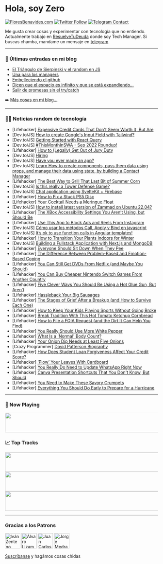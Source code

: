 # Hola, soy Zero

[![FloresBenavides.com](https://img.shields.io/website?down_message=oops&label=MiBlog&style=for-the-badge&up_message=online&url=https%3A%2F%2Ffloresbenavides.com)](https://floresbenavides.com) [![Twitter Follow](https://img.shields.io/twitter/follow/ZeroDragon?color=%231DA1F2&label=Follow&logo=twitter&logoColor=ffffff&style=for-the-badge)](https://twitter.com/zerodragon) [![Telegram Contact](https://img.shields.io/badge/escr%C3%ADbeme-ZeroDragon-%2326A5E4?style=for-the-badge&logo=telegram)](https://t.me/zerodragon)

Me gusta crear cosas y experimentar con tecnología que no entiendo.
Actualmente trabajo en [ResuelveTuDeuda](http://github.com/resuelve) donde soy Tech Manager.
Si buscas chamba, mandame un mensaje en [telegram](https://t.me/zerodragon).

---

### 📕 Últimas entradas en mi blog
<!-- BLOG-POST-LIST:START -->
- [El Triángulo de Sierpinski y el random en JS](https://floresbenavides.com/el-triangulo-de-sierpinski-y-el-random-en-js/)
- [Una para los managers](https://floresbenavides.com/una-para-los-managers/)
- [Embelleciendo el github](https://floresbenavides.com/embelleciendo-el-github/)
- [Dicen que el espacio es infinito y que se está expandiendo…](https://floresbenavides.com/dicen-que-el-espacio-es-infinito-y-que-se-esta-expandiendo/)
- [Salir de promesas sin el try/catch](https://floresbenavides.com/salir-de-promesas-sin-el-try-catch/)
<!-- BLOG-POST-LIST:END -->

➡️ [Más cosas en mi blog...](https://floresbenavides.com)

---

### 👨‍💻 Noticias random de tecnología
<!-- TECH-POSTS:START -->
- [Lifehacker] [Expensive Credit Cards That Don&#39;t Seem Worth It, But Are](https://lifehacker.com/expensive-credit-cards-that-dont-seem-worth-it-but-are-1849586219)
- [Dev.to/JS] [How to create Google&#39;s Input Field with Tailwind?](https://dev.to/gabrielmlinassi/how-to-create-googles-input-field-with-tailwind-3io5)
- [Dev.to/JS] [Getting Started with React Query](https://dev.to/nischal_dutt/getting-started-with-react-query-30g7)
- [Dev.to/JS] [#ThisMonthInSWA - Sep 2022 Roundup!](https://dev.to/azure/thismonthinswa-sep-2022-roundup-3mg1)
- [Lifehacker] [How to &lpar;Legally&rpar; Get Out of Jury Duty](https://lifehacker.com/how-to-legally-get-out-of-jury-duty-1849591704)
- [Dev.to/JS] [Hiring](https://dev.to/shacodes/hiring-5f0h)
- [Dev.to/JS] [Have you ever made an app?](https://dev.to/rodrigo_ramirez_f5f8b5933/have-you-ever-made-an-app-5b41)
- [Dev.to/JS] [Learn How to create components, pass them data using props, and manage their data using state, by building a Contact Manager](https://dev.to/danrez_/learn-how-to-create-components-pass-them-data-using-props-and-manage-their-data-using-state-by-building-a-contact-manager-jm0)
- [Lifehacker] [The Best Way to Grill That Last Bit of Summer Corn](https://lifehacker.com/the-best-way-to-grill-that-last-bit-of-summer-corn-1849591851)
- [Dev.to/JS] [Is this really a Tower Defense Game?](https://dev.to/alatarthegreat/is-this-really-a-tower-defense-game-3h9o)
- [Dev.to/JS] [Chat application using SvelteKit + Firebase](https://dev.to/khromov/chat-application-using-sveltekit-firebase-4p8l)
- [Lifehacker] [How to Fix a Stuck PS5 Disc](https://lifehacker.com/how-to-fix-a-stuck-ps5-disc-1849590991)
- [Lifehacker] [Your Cocktail Needs a Meringue Float](https://lifehacker.com/your-cocktail-needs-a-meringue-float-1849591308)
- [Dev.to/JS] [How to install latest version of Zammad on Ubuntu 22.04?](https://dev.to/chetanmittaldev/how-to-install-latest-version-of-zammad-on-ubuntu-2204-5hag)
- [Lifehacker] [The XBox Accessibility Settings You Aren’t Using, but Should Be](https://lifehacker.com/the-xbox-accessibility-settings-you-aren-t-using-but-s-1849589902)
- [Lifehacker] [Use This App to Block Ads and Reels From Instagram](https://lifehacker.com/use-this-app-to-block-ads-and-reels-from-instagram-1849586357)
- [Dev.to/JS] [Cómo usar los métodos Call, Apply y Bind en javascript](https://dev.to/khriztianmoreno/como-usar-los-metodos-javascript-call-apply-y-bind-32ek)
- [Dev.to/JS] [It’s ok to use function calls in Angular templates!](https://dev.to/eneajaho/its-ok-to-use-function-calls-in-angular-templates-4029)
- [Lifehacker] [How to Transition Your Plants Indoors for Winter](https://lifehacker.com/how-to-transition-your-plants-indoors-for-winter-1849589228)
- [Dev.to/JS] [Building a Fullstack Application with Next.js and MongoDB](https://dev.to/get_pieces/building-a-fullstack-application-with-nextjs-and-mongodb-427d)
- [Lifehacker] [Everyone Should Sit Down When They Pee](https://lifehacker.com/everyone-should-sit-down-when-they-pee-1849587707)
- [Lifehacker] [The Difference Between Problem-Based and Emotion-Based Coping](https://lifehacker.com/the-difference-between-problem-based-and-emotion-based-1849587690)
- [Lifehacker] [You Can Still Get DVDs From Netflix &lpar;and Maybe You Should&rpar;](https://lifehacker.com/you-can-still-get-dvds-from-netflix-and-maybe-you-shou-1849586365)
- [Lifehacker] [You Can Buy Cheaper Nintendo Switch Games From Another Country](https://lifehacker.com/you-can-buy-cheaper-nintendo-switch-games-from-another-1849588044)
- [Lifehacker] [Five Clever Ways You Should Be Using a Hot Glue Gun, But Aren’t](https://lifehacker.com/five-clever-ways-you-should-be-using-a-hot-glue-gun-bu-1849583389)
- [Lifehacker] [Hassleback Your Big Sausages](https://lifehacker.com/hassleback-your-big-sausages-1849587781)
- [Lifehacker] [The Stages of Grief After a Breakup &lpar;and How to Survive Each One&rpar;](https://lifehacker.com/the-stages-of-grief-after-a-breakup-and-how-to-survive-1849586927)
- [Lifehacker] [How to Keep Your Kids Playing Sports Without Going Broke](https://lifehacker.com/how-to-keep-your-kids-playing-sports-without-going-brok-1849586177)
- [Lifehacker] [Break Tradition With This Hot Tomato Ketchup Cornbread](https://lifehacker.com/break-tradition-with-this-hot-tomato-ketchup-cornbread-1849587437)
- [Lifehacker] [How to File a FOIA Request &lpar;and the Dirt It Can Help You Find&rpar;](https://lifehacker.com/how-to-file-a-foia-request-and-the-dirt-it-can-help-yo-1849586091)
- [Lifehacker] [You Really Should Use More White Pepper](https://lifehacker.com/you-really-should-use-more-white-pepper-1849587399)
- [Lifehacker] [What Is a &#39;Normal&#39; Body Count?](https://lifehacker.com/what-is-a-normal-body-count-1849586649)
- [Lifehacker] [Your Onion Dip Needs at Least Five Onions](https://lifehacker.com/your-onion-dip-needs-at-least-five-onions-1849586590)
- [Crazy Programmer] [David Patterson Biography](https://www.thecrazyprogrammer.com/2022/09/david-patterson-biography.html)
- [Lifehacker] [How Does Student Loan Forgiveness Affect Your Credit Score?](https://lifehacker.com/how-does-student-loan-forgiveness-affect-your-credit-sc-1849586487)
- [Lifehacker] [‘Plow’ Your Leaves With Cardboard](https://lifehacker.com/plow-your-leaves-with-cardboard-1849586080)
- [Lifehacker] [You Really Do Need to Update WhatsApp Right Now](https://lifehacker.com/you-really-do-need-to-update-whatsapp-right-now-1849585597)
- [Lifehacker] [Canva Presentation Shortcuts That You Don&#39;t Know, But Should](https://lifehacker.com/canva-presentation-shortcuts-that-you-dont-know-but-sh-1849585901)
- [Lifehacker] [You Need to Make These Savory Crumpets](https://lifehacker.com/you-need-to-make-these-savory-crumpets-1849585719)
- [Lifehacker] [Everything You Should Do Early to Prepare for a Hurricane](https://lifehacker.com/everything-you-should-do-right-now-to-prepare-for-a-hur-1848995841)<!-- TECH-POSTS:END -->

---

### 🎵 Now Playing
<a href="https://spotify-now-playing-dun.vercel.app/now-playing?open"><img src="https://spotify-now-playing-dun.vercel.app/now-playing" width="540" height="64"></a>

### 📈 Top Tracks
<a href="https://spotify-now-playing-dun.vercel.app/top-tracks?i=1&open"><img src="https://spotify-now-playing-dun.vercel.app/top-tracks?i=1" width="540" height="64"></a>
<a href="https://spotify-now-playing-dun.vercel.app/top-tracks?i=2&open"><img src="https://spotify-now-playing-dun.vercel.app/top-tracks?i=2" width="540" height="64"></a>
<a href="https://spotify-now-playing-dun.vercel.app/top-tracks?i=3&open"><img src="https://spotify-now-playing-dun.vercel.app/top-tracks?i=3" width="540" height="64"></a>

---

### Gracias a los Patrons
[<img src="https://avatars.githubusercontent.com/u/243380?v=4" alt="Iván Zenteno" width="50px">](https://github.com/k001) [<img src="https://avatars.githubusercontent.com/u/19955639?v=4" alt="Álvaro Lizama" width="50px">](https://github.com/alvarolizama) [<img src="https://avatars.githubusercontent.com/u/2718753?v=4" alt="Juan Carlos Ruiz" width="50px">](https://github.com/JuanCrg90) [<img src="https://avatars.githubusercontent.com/u/37025?v=4" alt="Jorge Medrano" width="50px">](https://github.com/h1pp1e) 

[Suscríbanse](https://www.patreon.com/zerodragon) y hagámos cosas chidas
